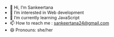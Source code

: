 - 👋 Hi, I’m Sankeertana
- 👀 I’m interested in Web development
- 🌱 I’m currently learning JavaScript
- 📫 How to reach me : sankeertana24@gmail.com
- 😄 Pronouns: she/her

<!---
Sankeertanaaa/Sankeertanaaa is a ✨ special ✨ repository because its `README.md` (this file) appears on your GitHub profile.
You can click the Preview link to take a look at your changes.
--->
